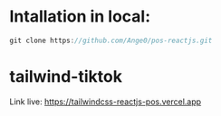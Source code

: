 # Intallation in local:

```typescript
git clone https://github.com/Ange0/pos-reactjs.git
```


# tailwind-tiktok
Link live: https://tailwindcss-reactjs-pos.vercel.app
